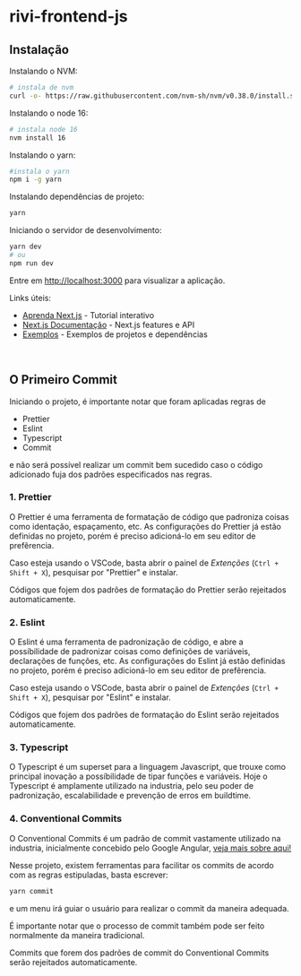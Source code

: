 # rivi-frontend-js

## Instalação

Instalando o NVM:

```sh
# instala de nvm
curl -o- https://raw.githubusercontent.com/nvm-sh/nvm/v0.38.0/install.sh | bash
```

Instalando o node 16:

```sh
# instala node 16
nvm install 16
```

Instalando o yarn:

```sh
#instala o yarn
npm i -g yarn
```

Instalando dependências de projeto:

```sh
yarn
```

Iniciando o servidor de desenvolvimento:

```sh
yarn dev
# ou
npm run dev
```

Entre em [http://localhost:3000](http://localhost:3000) para visualizar a aplicação.

Links úteis:

- [Aprenda Next.js](https://nextjs.org/learn/foundations/about-nextjs) - Tutorial interativo
- [Next.js Documentação](https://nextjs.org/docs) - Next.js features e API
- [Exemplos](https://github.com/vercel/next.js/tree/deprecated-main/examples) - Exemplos de projetos e dependências

<br/>

## O Primeiro Commit

Iniciando o projeto, é importante notar que foram aplicadas regras de

- Prettier
- Eslint
- Typescript
- Commit

e não será possível realizar um commit bem sucedido caso o código adicionado fuja dos padrões especificados nas regras.

### **1. Prettier**

O Prettier é uma ferramenta de formatação de código que padroniza coisas como identação, espaçamento, etc.
As configurações do Prettier já estão definidas no projeto, porém é preciso adicioná-lo em seu editor de prefêrencia.

Caso esteja usando o VSCode, basta abrir o painel de _Extenções_ (`Ctrl + Shift + X`), pesquisar por "Prettier" e instalar.

Códigos que fojem dos padrões de formatação do Prettier serão rejeitados automaticamente.

### **2. Eslint**

O Eslint é uma ferramenta de padronização de código, e abre a possíbilidade de padronizar coisas como definições de variáveis, declarações de funções, etc. As configurações do Eslint já estão definidas no projeto, porém é preciso adicioná-lo em seu editor de prefêrencia.

Caso esteja usando o VSCode, basta abrir o painel de _Extenções_ (`Ctrl + Shift + X`), pesquisar por "Eslint" e instalar.

Códigos que fojem dos padrões de formatação do Eslint serão rejeitados automaticamente.

### **3. Typescript**

O Typescript é um superset para a linguagem Javascript, que trouxe como principal inovação a possíbilidade de tipar funções e variáveis. Hoje o Typescript é amplamente utilizado na industria, pelo seu poder de padronização, escalabilidade e prevenção de erros em buildtime.

### **4. Conventional Commits**

O Conventional Commits é um padrão de commit vastamente utilizado na industria, inicialmente concebido pelo Google Angular, [veja mais sobre aqui!](https://www.conventionalcommits.org/en/v1.0.0/)

Nesse projeto, existem ferramentas para facilitar os commits de acordo com as regras estipuladas, basta escrever:

```sh
yarn commit
```

e um menu irá guiar o usuário para realizar o commit da maneira adequada.

É importante notar que o processo de commit também pode ser feito normalmente da maneira tradicional.

Commits que forem dos padrões de commit do Conventional Commits serão rejeitados automaticamente.
